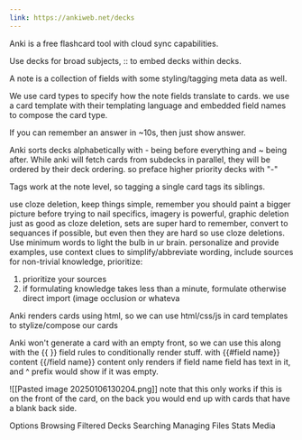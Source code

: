 ```yaml
---
link: https://ankiweb.net/decks
---
```

Anki is a free flashcard tool with cloud sync capabilities. 

Use decks for broad subjects, :: to embed decks within decks. 

A note is a collection of fields with some styling/tagging meta data as well.

We use card types to specify how the note fields translate to cards. we use a card template with their templating language and embedded field names to compose the card type.

If you can remember an answer in ~10s, then just show answer.

Anki sorts decks alphabetically with - being before everything and ~ being after. While anki will fetch cards from subdecks in parallel, they will be ordered by their deck ordering. so preface higher priority decks with "-"

Tags work at the note level, so tagging a single card tags its siblings.

use cloze deletion, keep things simple, remember you should paint a bigger picture before trying to nail specifics, imagery is powerful, graphic deletion just as good as cloze deletion, sets are super hard to remember, convert to sequances if possible, but even then they are hard so use cloze deletions. Use minimum words to light the bulb in ur brain. personalize and provide examples, use context clues to simplify/abbreviate wording, include sources for non-trivial knowledge, prioritize:
1. prioritize your sources
2. if formulating knowledge takes less than a minute, formulate otherwise direct import (image occlusion or whateva 

Anki renders cards using html, so we can use html/css/js in card templates to stylize/compose our cards

Anki won't generate a card with an empty front, so we can use this along with the {{ }} field rules to conditionally render stuff. with {{#field name}} content {{/field name}} content only renders if field name field has text in it, and ^ prefix would show if it was empty.

![[Pasted image 20250106130204.png]]
note that this only works if this is on the front of the card, on the back you would end up with cards that have a blank back side.

Options
Browsing
Filtered Decks
Searching
Managing Files
Stats
Media
